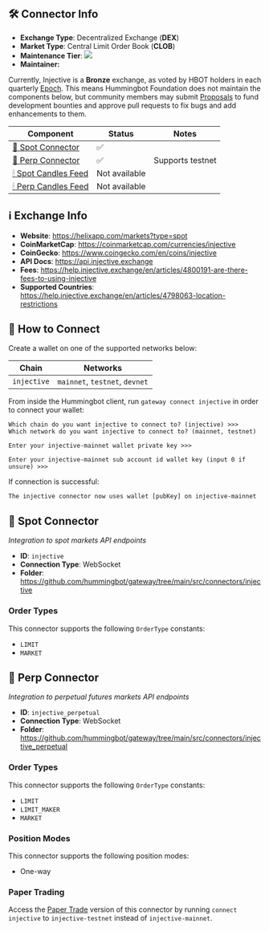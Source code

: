 ## 🛠 Connector Info

- **Exchange Type**: Decentralized Exchange (**DEX**)
- **Market Type**: Central Limit Order Book (**CLOB**)
- **Maintenance Tier**: ![](https://img.shields.io/static/v1?label=Hummingbot&message=BRONZE&color=green)
- **Maintainer:** 

Currently, Injective is a **Bronze** exchange, as voted by HBOT holders in each quarterly [Epoch](/governance/epochs). This means Hummingbot Foundation does not maintain the components below, but community members may submit [Proposals](/governance/proposals) to fund development bounties and approve pull requests to fix bugs and add enhancements to them.

| Component | Status | Notes | 
| --------- | ------ | ----- |
| [🔀 Spot Connector](#spot-connector) | ✅ |
| [🔀 Perp Connector](#perp-connector) | ✅ | Supports testnet
| [🕯 Spot Candles Feed](#spot-candles-feed) | Not available | 
| [🕯 Perp Candles Feed](#perp-candles-feed) | Not available | 

## ℹ️ Exchange Info

- **Website**: https://helixapp.com/markets?type=spot
- **CoinMarketCap**: <https://coinmarketcap.com/currencies/injective>
- **CoinGecko**: <https://www.coingecko.com/en/coins/injective>
- **API Docs**: <https://api.injective.exchange>
- **Fees**: <https://help.injective.exchange/en/articles/4800191-are-there-fees-to-using-injective>
- **Supported Countries**: <https://help.injective.exchange/en/articles/4798063-location-restrictions> 

## 🔑 How to Connect

Create a wallet on one of the supported networks below:

| Chain | Networks | 
| ----- | -------- |
| `injective` | `mainnet`, `testnet`, `devnet`

From inside the Hummingbot client, run `gateway connect injective` in order to connect your wallet:

```
Which chain do you want injective to connect to? (injective) >>>
Which network do you want injective to connect to? (mainnet, testnet)

Enter your injective-mainnet wallet private key >>>

Enter your injective-mainnet sub account id wallet key (input 0 if unsure) >>>
```

If connection is successful:

```
The injective connector now uses wallet [pubKey] on injective-mainnet
```

## 🔀 Spot Connector
*Integration to spot markets API endpoints*

- **ID**: `injective`
- **Connection Type**: WebSocket
- **Folder**: https://github.com/hummingbot/gateway/tree/main/src/connectors/injective
### Order Types

This connector supports the following `OrderType` constants:

- `LIMIT`
- `MARKET`

## 🔀 Perp Connector
*Integration to perpetual futures markets API endpoints*

- **ID**: `injective_perpetual`
- **Connection Type**: WebSocket
- **Folder**: https://github.com/hummingbot/gateway/tree/main/src/connectors/injective_perpetual

### Order Types

This connector supports the following `OrderType` constants:

- `LIMIT`
- `LIMIT_MAKER`
- `MARKET`

### Position Modes

This connector supports the following position modes:

- One-way

### Paper Trading

Access the [Paper Trade](/global-configs/paper-trade/) version of this connector by running `connect injective` to `injective-testnet` instead of `injective-mainnet`.